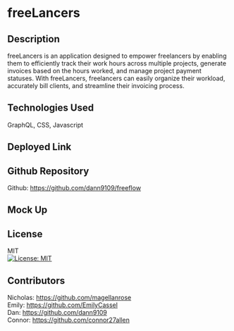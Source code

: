 # freeLancers

## Description
freeLancers is an application designed to empower freelancers by enabling them to efficiently track their work hours across multiple projects, generate invoices based on the hours worked, and manage project payment statuses. With freeLancers, freelancers can easily organize their workload, accurately bill clients, and streamline their invoicing process.

## Technologies Used
GraphQL, CSS, Javascript

## Deployed Link

## Github Repository
Github: https://github.com/dann9109/freeflow

## Mock Up

## License
MIT </br>
[![License: MIT](https://img.shields.io/badge/License-MIT-yellow.svg)](https://opensource.org/licenses/MIT)

## Contributors
Nicholas: https://github.com/magellanrose</br>
Emily: https://github.com/EmilyCassel</br>
Dan: https://github.com/dann9109</br>
Connor: https://github.com/connor27allen</br>

